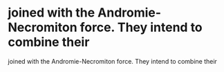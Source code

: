 # joined with the Andromie-Necromiton force. They intend to combine their

joined with the Andromie-Necromiton force. They intend to combine their